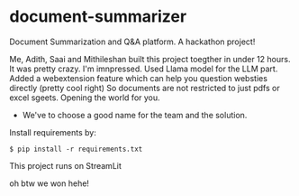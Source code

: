 # document-summarizer

Document Summarization and Q&amp;A platform. A hackathon project!

Me, Adith, Saai and Mithileshan built this project toegther in under 12 hours. It was pretty crazy. I'm imnpressed.
Used Llama model for the LLM part.
Added a webextension feature which can help you question websties directly (pretty cool right)
So documents are not restricted to just pdfs or excel sgeets. Opening the world for you.

- We've to choose a good name for the team and the solution.

Install requirements by:

    $ pip install -r requirements.txt


This project runs on StreamLit

oh btw we won hehe!

